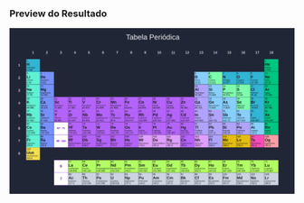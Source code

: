 
### Preview do Resultado

![preview](https://raw.githubusercontent.com/ezp127/rails-periodic-table/main/preview.png "Preview")
